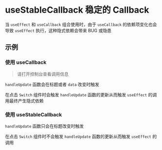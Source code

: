 # useStableCallback 稳定的 Callback

当 `useEffect` 和 `useCallback` 组合使用时，由于 `useCallback` 的依赖项变化也会导致 `useEffect` 执行，这种隐式依赖会带来 BUG 或隐患

## 示例

### 使用 useCallback

> 请打开控制台查看调用信息

`handleUpdate` 函数会在标题或者 `data` 改变时触发

在点击 `Switch` 组件时会触发 `handleUpdate` 函数的更新从而触发 `useEffect` 的调用最终产生隐式依赖

<code src="./demo/useCallback.tsx"></code>

### 使用 useStableCallback

`handleUpdate` 函数只会在标题改变时触发

在点击 `Switch` 组件时不会触发 `handleUpdate` 函数的更新从而触发 `useEffect` 的调用

<code src="./demo/useStableCallback.tsx"></code>
